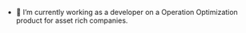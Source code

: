 - 🔭 I’m currently working as a developer on a Operation Optimization product for asset rich companies.

